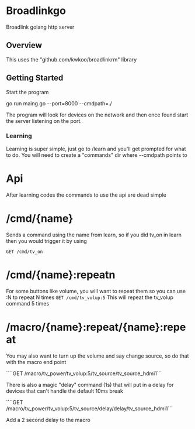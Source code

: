 # Broadlinkgo
Broadlink golang http server

## Overview

This uses the 	"github.com/kwkoo/broadlinkrm" library

## Getting Started

Start the program 

go run maing.go --port=8000 --cmdpath=./


The program will look for devices on the network and then once found start the server listening on the port.

### Learning

Learning is super simple, just go to /learn and you'll get prompted for what to do. You will need to create a "commands" dir where --cmdpath points to

# Api

After learning codes the commands to use the api are dead simple

# /cmd/{name}

Sends a command using the name from learn, so if you did tv_on in learn then you would trigger it by using 

```GET /cmd/tv_on```

# /cmd/{name}:repeatn

For some buttons like volume, you will want to repeat them so you can use :N to repeat N times
```GET /cmd/tv_volup:5```
This will repeat the tv_volup command 5 times

# /macro/{name}:repeat/{name}:repeat

You may also want to turn up the volume and say change source, so do that with the macro end point

````GET /macro/tv_power/tv_volup:5/tv_source/tv_source_hdmi1```

There is also a magic "delay" command (1s) that will put in a delay for devices that can't handle the default 10ms break

````GET /macro/tv_power/tv_volup:5/tv_source/delay/delay/tv_source_hdmi1```

Add a 2 second delay to the macro


